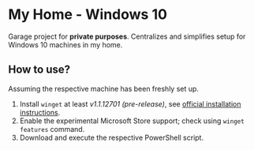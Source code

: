 # My Home - Windows 10

Garage project for **private purposes**.
Centralizes and simplifies setup for Windows 10 machines in my home.


## How to use?

Assuming the respective machine has been freshly set up.

1. Install `winget` at least _v1.1.12701 (pre-release)_, see [official installation instructions](https://github.com/microsoft/winget-cli#installing-the-client).
2. Enable the experimental Microsoft Store support; check using `winget features` command.
2. Download and execute the respective PowerShell script.
